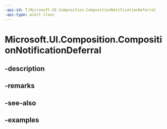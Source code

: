 ```yaml
---
-api-id: T:Microsoft.UI.Composition.CompositionNotificationDeferral
-api-type: winrt class
---
```


# Microsoft.UI.Composition.CompositionNotificationDeferral

<!--
public sealed class CompositionNotificationDeferral
-->


## -description

## -remarks

## -see-also

## -examples


